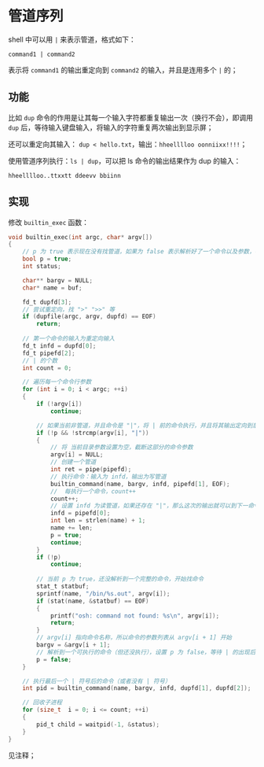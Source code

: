 # 管道序列

shell 中可以用 `|` 来表示管道，格式如下：

    command1 | command2

表示将 `command1` 的输出重定向到 `command2` 的输入，并且是连用多个 `|` 的；


## 功能

比如 `dup` 命令的作用是让其每一个输入字符都重复输出一次（换行不会），即调用 `dup` 后，等待输入键盘输入，将输入的字符重复两次输出到显示屏；

还可以重定向其输入： `dup < hello.txt`，输出：`hheelllloo oonniixx!!!!`；

使用管道序列执行：`ls | dup`，可以把 ls 命令的输出结果作为 dup 的输入：

`hheelllloo..ttxxtt ddeevv bbiinn`


## 实现

修改 `builtin_exec` 函数：

```c
void builtin_exec(int argc, char* argv[])
{
    // p 为 true 表示现在没有找管道，如果为 false 表示解析好了一个命令以及参数，等待遇到 | 执行
    bool p = true;
    int status;

    char** bargv = NULL;
    char* name = buf;

    fd_t dupfd[3];
    // 尝试重定向，找 ">" ">>" 等
    if (dupfile(argc, argv, dupfd) == EOF)
        return;
    
    // 第一个命令的输入为重定向输入
    fd_t infd = dupfd[0];
    fd_t pipefd[2];
    // | 的个数
    int count = 0;

    // 遍历每一个命令行参数
    for (int i = 0; i < argc; ++i)
    {
        if (!argv[i])
            continue;

        // 如果当前非管道，并且命令是 "|"，将 | 前的命令执行，并且将其输出定向到后一个命令的输入（使用管道）
        if (!p && !strcmp(argv[i], "|"))
        {
            // 将 当前目录参数设置为空，截断这部分的命令参数
            argv[i] = NULL;
            // 创建一个管道
            int ret = pipe(pipefd);
            // 执行命令：输入为 infd，输出为写管道
            builtin_command(name, bargv, infd, pipefd[1], EOF);
            //  每执行一个命令，count++
            count++;
            // 设置 infd 为读管道，如果还存在 "|"，那么这次的输出就可以到下一命令的输入
            infd = pipefd[0];
            int len = strlen(name) + 1;
            name += len;
            p = true;
            continue;
        }
        if (!p)
            continue;
        
        // 当前 p 为 true，还没解析到一个完整的命令，开始找命令
        stat_t statbuf;
        sprintf(name, "/bin/%s.out", argv[i]);
        if (stat(name, &statbuf) == EOF)
        {
            printf("osh: command not found: %s\n", argv[i]);
            return;
        }
        // argv[i] 指向命令名称，所以命令的参数列表从 argv[i + 1] 开始
        bargv = &argv[i + 1];
        // 解析到一个可执行的命令（但还没执行），设置 p 为 false，等待 | 的出现后执行
        p = false;
    }

    // 执行最后一个 | 符号后的命令（或者没有 | 符号）
    int pid = builtin_command(name, bargv, infd, dupfd[1], dupfd[2]);

    // 回收子进程
    for (size_t  i = 0; i <= count; ++i)
    {
        pid_t child = waitpid(-1, &status);
    }
}
```

见注释；